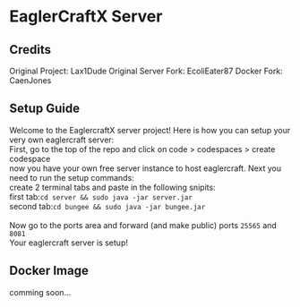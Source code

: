 # EaglerCraftX Server

## Credits
Original Project: Lax1Dude
Original Server Fork: EcoliEater87
Docker Fork: CaenJones

## Setup Guide
Welcome to the EaglercraftX server project! Here is how you can setup your very own eaglercraft server:
<br>
First, go to the top of the repo and click on code > codespaces > create codespace
<br>
now you have your own free server instance to host eaglercraft. Next you need to run the setup commands:
<br>
create 2 terminal tabs and paste in the following snipits:
<br>
first tab:`cd server && sudo java -jar server.jar`
<br>
second tab:`cd bungee && sudo java -jar bungee.jar`
<br>
<br>
Now go to the ports area and forward (and make public) ports `25565` and `8081`
<br>
Your eaglercraft server is setup!

## Docker Image
comming soon...
